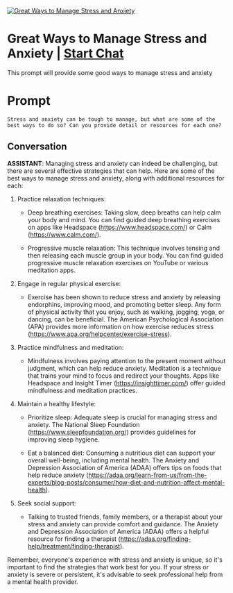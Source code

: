 
[![Great Ways to Manage Stress and Anxiety](https://flow-prompt-covers.s3.us-west-1.amazonaws.com/icon/minimalist/mini_4.png)](https://gptcall.net/chat.html?data=%7B%22contact%22%3A%7B%22id%22%3A%22KBXv0DTrPeemNbgjUyfXV%22%2C%22flow%22%3Atrue%7D%7D)
# Great Ways to Manage Stress and Anxiety | [Start Chat](https://gptcall.net/chat.html?data=%7B%22contact%22%3A%7B%22id%22%3A%22KBXv0DTrPeemNbgjUyfXV%22%2C%22flow%22%3Atrue%7D%7D)
This prompt will provide some good ways to manage stress and anxiety

# Prompt

```
Stress and anxiety can be tough to manage, but what are some of the best ways to do so? Can you provide detail or resources for each one?
```

## Conversation

**ASSISTANT**: Managing stress and anxiety can indeed be challenging, but there are several effective strategies that can help. Here are some of the best ways to manage stress and anxiety, along with additional resources for each:



1. Practice relaxation techniques:

   - Deep breathing exercises: Taking slow, deep breaths can help calm your body and mind. You can find guided deep breathing exercises on apps like Headspace (https://www.headspace.com/) or Calm (https://www.calm.com/).

   - Progressive muscle relaxation: This technique involves tensing and then releasing each muscle group in your body. You can find guided progressive muscle relaxation exercises on YouTube or various meditation apps.



2. Engage in regular physical exercise:

   - Exercise has been shown to reduce stress and anxiety by releasing endorphins, improving mood, and promoting better sleep. Any form of physical activity that you enjoy, such as walking, jogging, yoga, or dancing, can be beneficial. The American Psychological Association (APA) provides more information on how exercise reduces stress (https://www.apa.org/helpcenter/exercise-stress).



3. Practice mindfulness and meditation:

   - Mindfulness involves paying attention to the present moment without judgment, which can help reduce anxiety. Meditation is a technique that trains your mind to focus and redirect your thoughts. Apps like Headspace and Insight Timer (https://insighttimer.com/) offer guided mindfulness and meditation practices.



4. Maintain a healthy lifestyle:

   - Prioritize sleep: Adequate sleep is crucial for managing stress and anxiety. The National Sleep Foundation (https://www.sleepfoundation.org/) provides guidelines for improving sleep hygiene.

   - Eat a balanced diet: Consuming a nutritious diet can support your overall well-being, including mental health. The Anxiety and Depression Association of America (ADAA) offers tips on foods that help reduce anxiety (https://adaa.org/learn-from-us/from-the-experts/blog-posts/consumer/how-diet-and-nutrition-affect-mental-health).



5. Seek social support:

   - Talking to trusted friends, family members, or a therapist about your stress and anxiety can provide comfort and guidance. The Anxiety and Depression Association of America (ADAA) offers a helpful resource for finding a therapist (https://adaa.org/finding-help/treatment/finding-therapist).



Remember, everyone's experience with stress and anxiety is unique, so it's important to find the strategies that work best for you. If your stress or anxiety is severe or persistent, it's advisable to seek professional help from a mental health provider.







